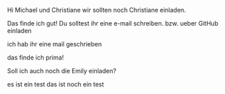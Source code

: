 Hi Michael und Christiane
wir sollten noch Christiane einladen.

Das finde ich gut!
Du solltest ihr eine e-mail schreiben.
bzw. ueber GitHub einladen

ich hab ihr eine mail geschrieben

das finde ich prima!

Soll ich auch noch die Emily einladen?

es ist ein test
das ist noch ein test